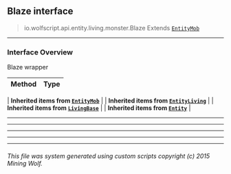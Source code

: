 ## Blaze __interface__

>io.wolfscript.api.entity.living.monster.Blaze
>Extends [`EntityMob`](EntityMob.md)

---

### Interface Overview

Blaze wrapper

Method | Type   
--- | :--- 
 |
__Inherited items from [`EntityMob`](EntityMob.md)__ |
 |
__Inherited items from [`EntityLiving`](..\EntityLiving.md)__ |
 |
__Inherited items from [`LivingBase`](..\LivingBase.md)__ |
 |
__Inherited items from [`Entity`](..\..\Entity.md)__ |











---



---


---


---


---


###### This file was system generated using custom scripts copyright (c) 2015 Mining Wolf.
	

